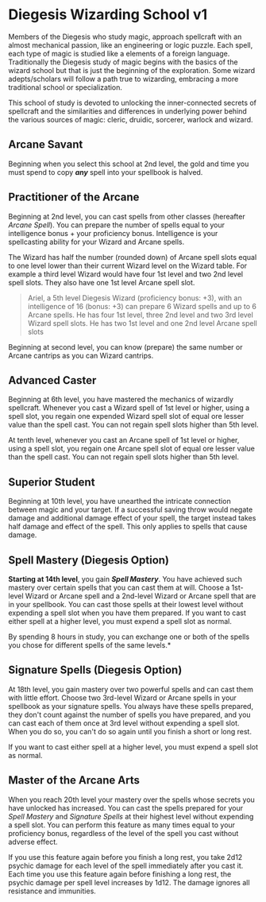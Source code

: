 # Diegesis Wizarding School v1

Members of the Diegesis who study magic, approach spellcraft with an almost mechanical passion, like an engineering or logic puzzle. Each spell, each type of magic is studied like a elements of a foreign language. Traditionally the Diegesis study of magic begins with the basics of the wizard school but that is just the beginning of the exploration. Some wizard adepts/scholars will follow a path true to wizarding, embracing a more traditional school or specialization.

This school of study is devoted to unlocking the inner-connected secrets of spellcraft and the similarities and differences in underlying power behind the various sources of magic: cleric, druidic, sorcerer, warlock and wizard.

## Arcane Savant
Beginning when you select this school at 2nd level, the gold and time you must spend to copy ***any*** spell into your spellbook is halved.

## Practitioner of the Arcane
Beginning at 2nd level, you can cast spells from other classes (hereafter *Arcane Spell*). You can prepare the number of spells equal to your intelligence bonus + your proficiency bonus. Intelligence is your spellcasting ability for your Wizard and Arcane spells.

The Wizard has half the number (rounded down) of Arcane spell slots equal to one level lower than their current Wizard level on the Wizard table. For example a third level Wizard would have four 1st level and two 2nd level spell slots. They also have one 1st level Arcane spell slot.

>Ariel, a 5th level Diegesis Wizard (proficiency bonus: +3), with an intelligence of 16 (bonus: +3) can prepare 6 Wizard spells and up to 6 Arcane spells. 
> He has four 1st level, three 2nd level and two 3rd level Wizard spell slots.
> He has two 1st level and one 2nd level Arcane spell slots 

Beginning at second level, you can know (prepare) the same number or Arcane cantrips as you can Wizard cantrips.

## Advanced Caster
Beginning at 6th level, you have mastered the mechanics of wizardly spellcraft. Whenever you cast a Wizard spell of 1st level or higher, using a spell slot, you regain one expended Wizard spell slot of equal ore lesser value than the spell cast. You can not regain spell slots higher than 5th level. 

At tenth level, whenever you cast an Arcane spell of 1st level or higher, using a spell slot, you regain one Arcane spell slot of equal ore lesser value than the spell cast. You can not regain spell slots higher than 5th level. 

## Superior Student
Beginning at 10th level, you have unearthed the intricate connection between magic and your target. If a successful saving throw would negate damage and additional damage effect of your spell, the target instead takes half damage and effect of the spell. This only applies to spells that cause damage.

## Spell Mastery (Diegesis Option)
**Starting at 14th level**, you gain ***Spell Mastery***. You have achieved such mastery over certain spells that you can cast them at will. Choose a 1st-level Wizard or Arcane spell and a 2nd-level Wizard or Arcane spell that are in your spellbook. You can cast those spells at their lowest level without expending a spell slot when you have them prepared. If you want to cast either spell at a higher level, you must expend a spell slot as normal.

By spending 8 hours in study, you can exchange one or both of the spells you chose for different spells of the same levels.*

## Signature Spells (Diegesis Option)
At 18th level, you gain mastery over two powerful spells and can cast them with little effort. Choose two 3rd-level Wizard or Arcane spells in your spellbook as your signature spells. You always have these spells prepared, they don't count against the number of spells you have prepared, and you can cast each of them once at 3rd level without expending a spell slot. When you do so, you can't do so again until you finish a short or long rest.

If you want to cast either spell at a higher level, you must expend a spell slot as normal.

## Master of the Arcane Arts
When you reach 20th level your mastery over the spells whose secrets you have unlocked has increased. You can cast the spells prepared for your *Spell Mastery* and *Signature Spells* at their highest level without expending a spell slot. You can perform this feature as many times equal to your proficiency bonus, regardless of the level of the spell you cast without adverse effect.

If you use this feature again before you finish a long rest, you take 2d12 psychic damage for each level of the spell immediately after you cast it. Each time you use this feature again before finishing a long rest, the psychic damage per spell level increases by 1d12. The damage ignores all resistance and immunities.

